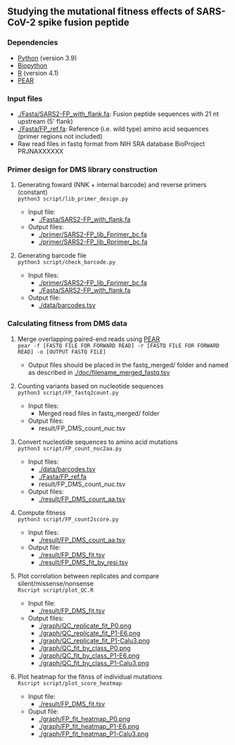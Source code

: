 ## Studying the mutational fitness effects of SARS-CoV-2 spike fusion peptide

### Dependencies
* [Python](https://www.python.org/) (version 3.9)
* [Biopython](https://github.com/biopython/biopython)
* [R](https://www.r-project.org/) (version 4.1)
* [PEAR](https://github.com/tseemann/PEAR)

### Input files
* [./Fasta/SARS2-FP_with_flank.fa](./Fasta/SARS2-FP_with_flank.fa): Fusion peptide sequences with 21 nt upstream (5' flank)
* [./Fasta/FP_ref.fa](./Fasta/FP_ref.fa): Reference (i.e. wild type) amino acid sequences (primer regions not included)
* Raw read files in fastq format from NIH SRA database BioProject PRJNAXXXXXX

### Primer design for DMS library construction
1. Generating foward (NNK + internal barcode) and reverse primers (constant)   
``python3 script/lib_primer_design.py``
    - Input file:
      - [./Fasta/SARS2-FP_with_flank.fa](./Fasta/SARS2-FP_with_flank.fa)
    - Output files:
      - [./primer/SARS2-FP_lib_Fprimer_bc.fa](./primer/SARS2-FP_lib_Fprimer_bc.fa)
      - [./primer/SARS2-FP_lib_Rprimer_bc.fa](./primer/SARS2-FP_lib_Rprimer_bc.fa)

2. Generating barcode file   
``python3 script/check_barcode.py``
    - Input files:
      - [./primer/SARS2-FP_lib_Fprimer_bc.fa](./primer/SARS2-FP_lib_Fprimer_bc.fa)
      - [./Fasta/SARS2-FP_with_flank.fa](./Fasta/SARS2-FP_with_flank.fa)
    - Output file:
      - [./data/barcodes.tsv](./data/barcodes.tsv)

### Calculating fitness from DMS data
1. Merge overlapping paired-end reads using [PEAR](https://github.com/tseemann/PEAR)   
``pear -f [FASTQ FILE FOR FORWARD READ] -r [FASTQ FILE FOR FORWARD READ] -o [OUTPUT FASTQ FILE]``   
    - Output files should be placed in the fastq_merged/ folder and named as described in [./doc/filename_merged_fastq.tsv](./doc/filename_merged_fastq.tsv)

2. Counting variants based on nucleotide sequences   
``python3 script/FP_fastq2count.py``   
    - Input files:
      - Merged read files in fastq_merged/ folder
    - Output files:
      - result/FP_DMS_count_nuc.tsv

3. Convert nucleotide sequences to amino acid mutations   
``python3 script/FP_count_nuc2aa.py``   
    - Input files:
      - [./data/barcodes.tsv](./data/barcodes.tsv)
      - [./Fasta/FP_ref.fa](./Fasta/FP_ref.fa)
      - result/FP_DMS_count_nuc.tsv
    - Output files:
      - [./result/FP_DMS_count_aa.tsv](./result/FP_DMS_count_aa.tsv)

4. Compute fitness   
``python3 script/FP_count2score.py``   
    - Input files:
      - [./result/FP_DMS_count_aa.tsv](./result/FP_DMS_count_aa.tsv)
    - Output file:
      - [./result/FP_DMS_fit.tsv](./result/FP_DMS_fit.tsv)
      - [./result/FP_DMS_fit_by_resi.tsv](./result/FP_DMS_fit_by_resi.tsv)

5. Plot correlation between replicates and compare silent/missense/nonsense   
``Rscript script/plot_QC.R``   
    - Input file:
      - [./result/FP_DMS_fit.tsv](./result/NTD_DMS_fit.tsv)
    - Output files:
      - [./graph/QC_replicate_fit_P0.png](./graph/QC_replicate_fit_P0.png)
      - [./graph/QC_replicate_fit_P1-E6.png](./graph/QC_replicate_fit_P1-E6.png)
      - [./graph/QC_replicate_fit_P1-Calu3.png](./graph/QC_replicate_fit_P1-Calu3.png)
      - [./graph/QC_fit_by_class_P0.png](./graph/QC_fit_by_class_P0.png)
      - [./graph/QC_fit_by_class_P1-E6.png](./graph/QC_fit_by_class_P1-E6.png)
      - [./graph/QC_fit_by_class_P1-Calu3.png](./graph/QC_fit_by_class_P1-Calu3.png)

6. Plot heatmap for the fitnss of individual mutations   
``Rscript script/plot_score_heatmap``   
    - Input file:
      - [./result/FP_DMS_fit.tsv](./result/FP_DMS_fit.tsv)
    - Ouput file:
      - [./graph/FP_fit_heatmap_P0.png](./graph/FP_fit_heatmap_P0.png)
      - [./graph/FP_fit_heatmap_P1-E6.png](./graph/FP_fit_heatmap_P1-E6.png)
      - [./graph/FP_fit_heatmap_P1-Calu3.png](./graph/FP_fit_heatmap_P1-Calu3.png)

